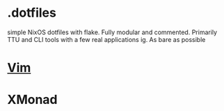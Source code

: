 # .dotfiles
simple NixOS dotfiles with flake. Fully modular and commented. Primarily TTU and CLI tools with a few real applications ig. As bare as possible
# [Vim](./vim/vim.nix)

# XMonad
